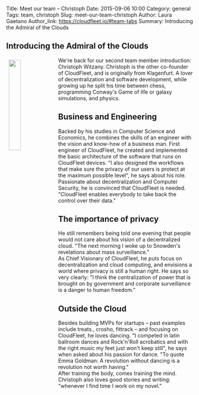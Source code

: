 Title: Meet our team – Christoph
Date: 2015-09-06 10:00
Category: general
Tags: team, christoph
Slug: meet-our-team-christoph
Author: Laura Gaetano
Author_link: https://cloudfleet.io/#team-tabs
Summary: Introducing the Admiral of the Clouds

## Introducing the Admiral of the Clouds

<img class="intro-image" src="{filename}/img/Christoph.png" style="float: left; width: 25%; margin: 0.5em">
We're back for our second team member introduction: Christoph Witzany. Christoph is the other co-founder of CloudFleet, and is originally from Klagenfurt. A lover of decentralization and software development, while growing up he split his time between chess, programming Conway's Game of life or galaxy simulations, and physics.

## Business and Engineering

Backed by his studies in Computer Science and Economics, he combines the skills of an engineer with the vision and know-how of a business man. First engineer of CloudFleet, he created and implemented the basic architecture of the software that runs on CloudFleet devices. "I also designed the workflows that make sure the privacy of our users is protect at the maximum possible level", he says about his role.  
Passionate about decentralization and Computer Security, he is convinced that CloudFleet is needed. "CloudFleet enables everybody to take back the control over their data."  

## The importance of privacy

He still remembers being told one evening that people would not care about his vision of a decentralized cloud. "The next morning I woke up to Snowden's revelations about mass surveillance."  
As Chief Visionary of CloudFleet, he puts focus on decentralization and cloud computing, and envisions a world where privacy is still a human right. He says so very clearly: "I think the centralization of power that is brought on by government and corporate surveillance is a danger to human freedom."

## Outside the Cloud  

Besides building MVPs for startups – past examples include treats., crosho, fittrack – and focusing on CloudFleet, he loves dancing. "I competed in latin ballroom dances and Rock'n'Roll acrobatics and with the right music my feet just won't keep still", he says when asked about his passion for dance. "To quote Emma Goldman: A revolution without dancing is a revolution not worth having."  
After training the body, comes training the mind. Christoph also loves good stories and writing: "whenever I find time I work on my novel."

